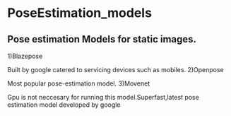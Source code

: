 # PoseEstimation_models

## Pose estimation Models for static images.

1)Blazepose

Built by google catered to servicing devices such as mobiles.
2)Openpose

Most popular pose-estimation model.
3)Movenet

Gpu is not neccesary for running this model.Superfast,latest pose estimation model developed by google
